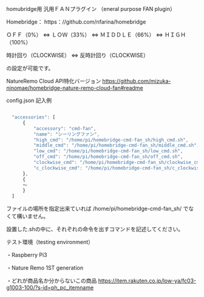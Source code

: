 
homubridge用 汎用ＦＡＮプラグイン （eneral purpose FAN plugin）

Homebridge：  https：//github.com/nfarina/homebridge

ＯＦＦ（0%） ⇔ ＬＯＷ（33%） ⇔ ＭＩＤＤＬＥ（66%） ⇔ ＨＩＧＨ（100%）

時計回り（CLOCKWISE） ⇔ 反時計回り（CLOCKWISE）

の設定が可能です。

NatureRemo Cloud API特化バージョン
https://github.com/mizuka-ninomae/homebridge-nature-remo-cloud-fan#readme


config.json 記入例
```js

  "accessories": [
      {
          "accessory": "cmd-fan",
          "name": "シーリングファン",
          "high_cmd": "/home/pi/homebridge-cmd-fan_sh/high_cmd.sh",
          "middle_cmd": "/home/pi/homebridge-cmd-fan_sh/middle_cmd.sh",
          "low_cmd": "/home/pi/homebridge-cmd-fan_sh/low_cmd.sh",
          "off_cmd": "/home/pi/homebridge-cmd-fan_sh/off_cmd.sh",
          "clockwise_cmd": "/home/pi/homebridge-cmd-fan_sh/clockwise_cmd.sh",
          "c_clockwise_cmd": "/home/pi/homebridge-cmd-fan_sh/c_clockwise_cmd.sh"
      },
      {
      ～
      }
  ]
```

ファイルの場所を指定出来ていれば /home/pi/homebridge-cmd-fan_sh/ でなくて構いません。

設置した.shの中に、それぞれの命令を出すコマンドを記述してください。

テスト環境（testing environment）

・Raspberry Pi3

・Nature Remo 1ST generation

・どれが商品名か分からないこの商品 https://item.rakuten.co.jp/low-ya/fc03-g1003-100/?s-id=ph_pc_itemname
